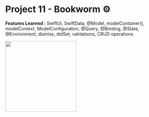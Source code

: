 # Project 11 - Bookworm ⚙️

**Features Learned :**
SwiftUI, SwiftData, @Model, modelContainer(), modelContext, ModelConfiguration, @Query, @Binding, @State, @Environment, dismiss, didSet, validations, CRUD operations
<div>
  <img src="https://github.com/enesozmus/Bookworm/assets/94680591/901619fb-1919-4713-bfdb-962d17360e2b" width="225">
</div>
